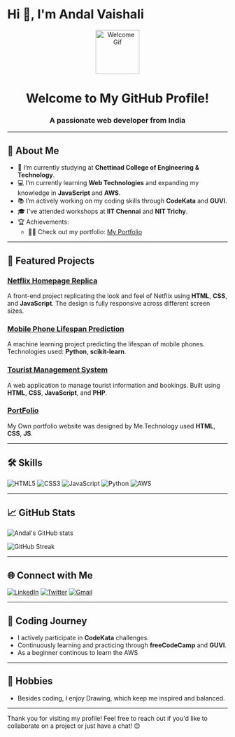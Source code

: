 # Hi 👋, I'm Andal Vaishali

<div align="center">
  <img src="https://media.giphy.com/media/M9gbBd9nbDrOTu1Mqx/giphy.gif" width="100" alt="Welcome Gif"/>
</div>

<h1 align="center">Welcome to My GitHub Profile!</h1>
<h3 align="center">A passionate web developer from India</h3>

---

## 🔭 About Me

- 🌱 I’m currently studying at **Chettinad College of Engineering & Technology**.
- 💻 I’m currently learning **Web Technologies** and expanding my knowledge in **JavaScript** and **AWS**.
- 📚 I’m actively working on my coding skills through **CodeKata** and **GUVI**.
- 🎓 I've attended workshops at **IIT Chennai** and **NIT Trichy**.
- 🏆 Achievements:
  - 👨‍💻 Check out my portfolio: [My Portfolio](https://vaishaliumapathy.netlify.app/)

---

## 📂 Featured Projects

### [Netflix Homepage Replica](https://vaishaliumapathy.000webhostapp.com/netflix)
A front-end project replicating the look and feel of Netflix using **HTML**, **CSS**, and **JavaScript**. The design is fully responsive across different screen sizes.

### [Mobile Phone Lifespan Prediction](https://github.com/VaishaliUmapathy/mobile-lifespan-prediction)
A machine learning project predicting the lifespan of mobile phones. Technologies used: **Python**, **scikit-learn**.

### [Tourist Management System](https://github.com/VaishaliUmapathy/tourist-management)
A web application to manage tourist information and bookings. Built using **HTML**, **CSS**, **JavaScript**, and **PHP**.
### [PortFolio](https://github.com/VaishaliUmapathy/portfolio)
My Own portfolio website was designed by Me.Technology used **HTML**, **CSS**, **JS**.

---

## 🛠️ Skills

![HTML5](https://img.shields.io/badge/-HTML5-E34F26?logo=html5&logoColor=white)
![CSS3](https://img.shields.io/badge/-CSS3-1572B6?logo=css3&logoColor=white)
![JavaScript](https://img.shields.io/badge/-JavaScript-F7DF1E?logo=javascript&logoColor=black)
![Python](https://img.shields.io/badge/-Python-3776AB?logo=python&logoColor=white)
![AWS](https://img.shields.io/badge/-AWS-232F3E?logo=amazon-aws&logoColor=white)

---

## 📈 GitHub Stats

![Andal's GitHub stats](https://github-readme-stats.vercel.app/api?username=VaishaliUmapathy&show_icons=true&theme=radical)

![GitHub Streak](https://streak-stats.demolab.com?user=VaishaliUmapathy&theme=dark)

---

## 🌐 Connect with Me

[![LinkedIn](https://img.shields.io/badge/LinkedIn-0A66C2?logo=linkedin&logoColor=white)](https://www.linkedin.com/in/vaishali-andal-umapathy)
[![Twitter](https://img.shields.io/badge/Twitter-1DA1F2?logo=twitter&logoColor=white)](https://twitter.com/yourprofile)
[![Gmail](https://img.shields.io/badge/Gmail-D14836?logo=gmail&logoColor=white)](mailto:andalvaishali2004@gmail.com)

---

## 📅 Coding Journey

- I actively participate in **CodeKata** challenges.
- Continuously learning and practicing through **freeCodeCamp** and **GUVI**.
-  As a beginner continous to learn the AWS
---

## 🌟 Hobbies

- Besides coding, I enjoy Drawing, which keep me inspired and balanced.

---

Thank you for visiting my profile! Feel free to reach out if you'd like to collaborate on a project or just have a chat! 😊

